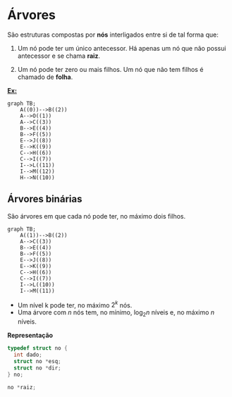 # Árvores

São estruturas compostas por **nós** interligados entre si de tal forma que:

1. Um nó pode ter um único antecessor. Há apenas um nó que não possui antecessor e se chama **raiz**.

2. Um nó pode ter zero ou mais filhos. Um nó que não tem filhos é chamado de **folha**.

**<ins>Ex:</ins>**

```mermaid
graph TB;
    A((0))-->B((2))
    A-->O((1))
    A-->C((3))
    B-->E((4))
    B-->F((5))
    E-->J((8))
    E-->K((9))
    C-->H((6))
    C-->I((7))
    I-->L((11))
    I-->M((12))
    H-->N((10))
```
## Árvores binárias

São árvores em que cada nó pode ter, no máximo dois filhos.

```mermaid
graph TB;
    A((1))-->B((2))
    A-->C((3))
    B-->E((4))
    B-->F((5))
    E-->J((8))
    E-->K((9))
    C-->H((6))
    C-->I((7))
    I-->L((10))
    I-->M((11))
```
- Um nível k pode ter, no máximo $2^k$ nós.
- Uma árvore com $n$ nós tem, no mínimo, $\log_2n$ níveis e, no máximo $n$ níveis.

**Representação**
```c
typedef struct no {
  int dado;
  struct no *esq;
  struct no *dir;
} no;

no *raiz;
```